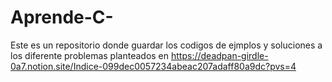 # Aprende-C-
Este es un repositorio donde guardar los codigos de ejmplos y soluciones a los diferente problemas planteados en https://deadpan-girdle-0a7.notion.site/Indice-099dec0057234abeac207adaff80a9dc?pvs=4
